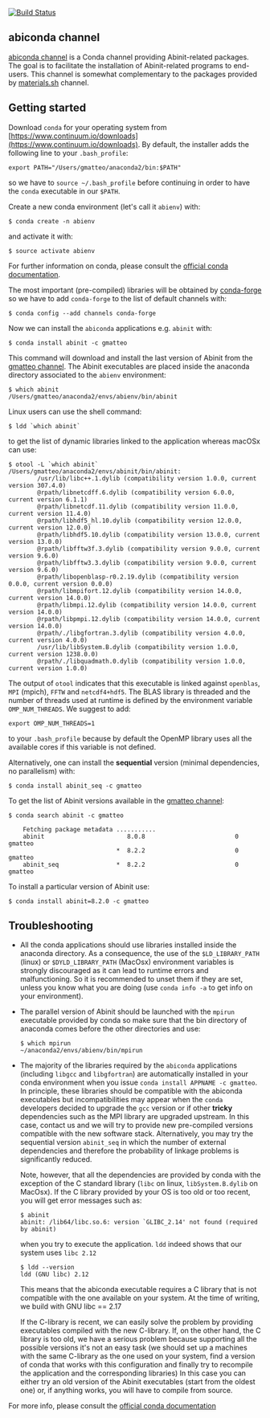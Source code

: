 [![Build Status](https://travis-ci.org/gmatteo/abiconda.svg?branch=master)](https://travis-ci.org/gmatteo/abiconda)

## abiconda channel

[abiconda channel](https://anaconda.org/abiconda) is a Conda channel providing Abinit-related packages. 
The goal is to facilitate the installation of Abinit-related programs to end-users.
This channel is somewhat complementary to the packages provided by 
[materials.sh](https://github.com/materialsvirtuallab/materials.sh) channel.

## Getting started

Download ``conda`` for your operating system from [https://www.continuum.io/downloads](https://www.continuum.io/downloads).
By default, the installer adds the following line to your ``.bash_profile``:

    export PATH="/Users/gmatteo/anaconda2/bin:$PATH"

so we have to ``source ~/.bash_profile`` before continuing in order to have the ``conda`` executable in our ``$PATH``. 

Create a new conda environment (let's call it ``abienv``) with:

    $ conda create -n abienv

and activate it with:

    $ source activate abienv

For further information on conda, please consult the [official conda documentation](https://conda.io/docs/using/).

The most important (pre-compiled) libraries will be obtained by [conda-forge](https://conda-forge.github.io)
so we have to add ``conda-forge`` to the list of default channels with:

    $ conda config --add channels conda-forge

Now we can install the ``abiconda`` applications e.g. ``abinit`` with:

    $ conda install abinit -c gmatteo

This command will download and install the last version of Abinit from the [gmatteo channel](https://anaconda.org/gmatteo).
The Abinit executables are placed inside the anaconda directory associated to the ``abienv`` environment:

    $ which abinit
    /Users/gmatteo/anaconda2/envs/abienv/bin/abinit

Linux users can use the shell command:

    $ ldd `which abinit`

to get the list of dynamic libraries linked to the application whereas macOSx can use:

    $ otool -L `which abinit`
    /Users/gmatteo/anaconda2/envs/abinit/bin/abinit:
            /usr/lib/libc++.1.dylib (compatibility version 1.0.0, current version 307.4.0)
            @rpath/libnetcdff.6.dylib (compatibility version 6.0.0, current version 6.1.1)
            @rpath/libnetcdf.11.dylib (compatibility version 11.0.0, current version 11.4.0)
            @rpath/libhdf5_hl.10.dylib (compatibility version 12.0.0, current version 12.0.0)
            @rpath/libhdf5.10.dylib (compatibility version 13.0.0, current version 13.0.0)
            @rpath/libfftw3f.3.dylib (compatibility version 9.0.0, current version 9.6.0)
            @rpath/libfftw3.3.dylib (compatibility version 9.0.0, current version 9.6.0)
            @rpath/libopenblasp-r0.2.19.dylib (compatibility version 0.0.0, current version 0.0.0)
            @rpath/libmpifort.12.dylib (compatibility version 14.0.0, current version 14.0.0)
            @rpath/libmpi.12.dylib (compatibility version 14.0.0, current version 14.0.0)
            @rpath/libpmpi.12.dylib (compatibility version 14.0.0, current version 14.0.0)
            @rpath/./libgfortran.3.dylib (compatibility version 4.0.0, current version 4.0.0)
            /usr/lib/libSystem.B.dylib (compatibility version 1.0.0, current version 1238.0.0)
            @rpath/./libquadmath.0.dylib (compatibility version 1.0.0, current version 1.0.0)

The output of ``otool`` indicates that this executable is linked against ``openblas``, 
``MPI`` (mpich), ``FFTW`` and ``netcdf4+hdf5``.
The BLAS library is threaded and the number of threads used at runtime is defined by the
environment variable ``OMP_NUM_THREADS``. We suggest to add:

    export OMP_NUM_THREADS=1

to your ``.bash_profile`` because by default the OpenMP library uses all the available cores
if this variable is not defined.

Alternatively, one can install the **sequential** version (minimal dependencies, no parallelism) with: 

    $ conda install abinit_seq -c gmatteo

To get the list of Abinit versions available in the [gmatteo channel](https://anaconda.org/gmatteo):

    $ conda search abinit -c gmatteo

        Fetching package metadata ...........
        abinit                       8.0.8                         0  gmatteo
                                  *  8.2.2                         0  gmatteo
        abinit_seq                *  8.2.2                         0  gmatteo

To install a particular version of Abinit use:

    $ conda install abinit=8.2.0 -c gmatteo

## Troubleshooting

- All the conda applications should use libraries installed inside the anaconda directory. 
  As a consequence, the use of the ``$LD_LIBRARY_PATH`` (linux) or 
  ``$DYLD_LIBRARY_PATH`` (MacOsx) environment variables is strongly discouraged 
  as it can lead to runtime errors and malfunctioning.
  So it is recommended to unset them if they are set, unless you know what you are doing
  (use ``conda info -a`` to get info on your environment).

- The parallel version of Abinit should be launched with the ``mpirun`` executable provided by conda so
  make sure that the bin directory of anaconda comes before the other directories and use:

      $ which mpirun
      ~/anaconda2/envs/abienv/bin/mpirun

- The majority of the libraries required by the ``abiconda`` applications (including ``libgcc``
  and ``libgfortran``) are automatically installed in your conda environment when you issue 
  ``conda install APPNAME -c gmatteo``.
  In principle, these libraries should be compatible with the abiconda executables but incompatibilities may appear
  when the ``conda`` developers decided to upgrade the ``gcc`` version or if other **tricky** dependencies 
  such as the MPI library are upgraded upstream.
  In this case, contact us and we will try to provide new pre-compiled versions compatible with the 
  new software stack.
  Alternatively, you may try the sequential version ``abinit_seq`` in which the number of external dependencies 
  and therefore the probability of linkage problems is significantly reduced.

  Note, however, that all the dependencies are provided by conda with the exception of the C standard library
  (``libc`` on linux, ``libSystem.B.dylib`` on MacOsx).
  If the C library provided by your OS is too old or too recent, you will get error messages such as:

      $ abinit
      abinit: /lib64/libc.so.6: version `GLIBC_2.14' not found (required by abinit)

  when you try to execute the application. ``ldd`` indeed shows that our system uses ``libc 2.12`` 

      $ ldd --version
      ldd (GNU libc) 2.12

  This means that the abiconda executable requires a C library that is not compatible with the one available on your system.
  At the time of writing, we build with GNU libc == 2.17

  If the C-library is recent, we can easily solve the problem by providing executables compiled with the new C-library.
  If, on the other hand, the C library is too old, we have a serious problem because supporting all the possible versions
  it's not an easy task (we should set up a machines with the same C-library as the one used on your system,
  find a version of conda that works with this configuration and finally try to recompile the application and the 
  corresponding libraries)
  In this case you can either try an old version of the Abinit executables (start from the oldest one) 
  or, if anything works, you will have to compile from source.

For more info, please consult the [official conda documentation](https://conda.io/docs/troubleshooting.html)
